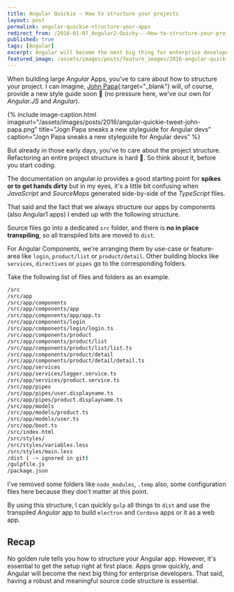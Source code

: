 ```yaml
---
title: Angular Quickie — How to structure your projects
layout: post
permalink: angular-quickie-structure-your-apps
redirect_from: /2016-01-07_Angular2-Quicky---How-to-structure-your-projects-9b521b831de2
published: true
tags: [Angular]
excerpt: Angular will become the next big thing for enterprise developers. That's why you should structure your source code correctly from the very beginning.
featured_image: /assets/images/posts/feature_images/2016-angular-quickie.jpg
---
```

When building large *Angular* Apps, you've to care about how to structure your project. I can imagine, [John Papa](https://twitter.com/John_Papa){:target="_blank"} will, of course, provide a new style guide soon 🙂 (no pressure here, we've our own for *Angular.JS* and *Angular*).

{% include image-caption.html imageurl="/assets/images/posts/2016/angular-quickie-tweet-john-papa.png"
title="Jogn Papa sneaks a new styleguide for Angular devs" caption="Jogn Papa sneaks a new styleguide for Angular devs" %}

But already in those early days, you've to care about the project structure. Refactoring an entire project structure is hard 💩. So think about it, before you start coding.

The documentation on angular.io provides a good starting point for **spikes or to get hands dirty** but in my eyes, it's a little bit confusing when *JavaScript* and *SourceMaps* generated side-by-side of the *TypeScript* files.

That said and the fact that we always structure our apps by components (also Angular1 apps) I ended up with the following structure.

Source files go into a dedicated `src` folder, and there is **no in place transpiling**, so all transpiled bits are moved to `dist`.

For Angular Components, we're arranging them by use-case or feature-area like `login`, `product/list` or `product/detail`. Other building blocks like `services`, `directives` or `pipes` go to the corresponding folders.

Take the following list of files and folders as an example.

```bash
/src
/src/app
/src/app/components
/src/app/components/app
/src/app/components/app/app.ts
/src/app/components/login
/src/app/components/login/login.ts
/src/app/components/product
/src/app/components/product/list
/src/app/components/product/list/list.ts
/src/app/components/product/detail
/src/app/components/product/detail/detail.ts
/src/app/services
/src/app/services/logger.service.ts
/src/app/services/product.service.ts
/src/app/pipes
/src/app/pipes/user.displayname.ts
/src/app/pipes/product.displayname.ts
/src/app/models
/src/app/models/product.ts
/src/app/models/user.ts
/src/app/boot.ts
/src/index.html
/src/styles/
/src/styles/variables.less
/src/styles/main.less
/dist ( -> ignored in git)
/gulpfile.js
/package.json

```

I've removed some folders like `node_modules`, `.temp` also, some configuration files here because they don't matter at this point.

By using this structure, I can quickly `gulp` all things to `dist` and use the transpiled *Angular* app to build `electron` and `Cordova` apps or it as a web app.

## Recap

No golden rule tells you how to structure your Angular app. However, it's essential to get the setup right at first place. Apps grow quickly, and Angular will become the next big thing for enterprise developers. That said, having a robust and meaningful source code structure is essential.
